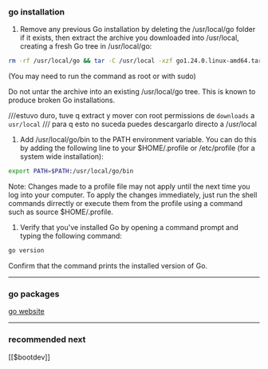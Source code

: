 ### go installation
1. Remove any previous Go installation by deleting the /usr/local/go folder if it exists, then extract the archive you downloaded into /usr/local, creating a fresh Go tree in /usr/local/go: 
``` bash
rm -rf /usr/local/go && tar -C /usr/local -xzf go1.24.0.linux-amd64.tar.gz
```
(You may need to run the command as root or with sudo)

Do not untar the archive into an existing /usr/local/go tree. This is known to produce broken Go installations. 

///estuvo duro, tuve q extract y mover con root permissions de ```downloads``` a ```usr/local``` 
/// para q esto no suceda puedes descargarlo directo a /usr/local

1. Add /usr/local/go/bin to the PATH environment variable. 
You can do this by adding the following line to your $HOME/.profile or /etc/profile (for a system wide installation): 

``` bash
export PATH=$PATH:/usr/local/go/bin
```
Note: Changes made to a profile file may not apply until the next time you log into your computer. To apply the changes immediately, just run the shell commands dirrectly or execute them from the profile using a command such as source $HOME/.profile. 

1. Verify that you've installed Go by opening a command prompt and typing the following command: 
``` bash
go version
```
Confirm that the command prints the installed version of Go. 

---
### go packages
[go website](https://go.dev/doc/install)

---
### recommended next
[[$bootdev]]